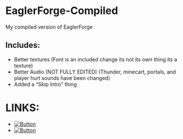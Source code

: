 # EaglerForge-Compiled
My compiled version of EaglerForge

## Includes: 
  - Better textures (Font is an included change its not its own thing its a texture)
  - Better Audio (NOT FULLY EDITED) (Thunder, minecart, portals, and player hurt sounds have been changed)
  - Added a "Skip Intro" thing

# LINKS: 

  - [![Button](https://img.shields.io/badge/Main%20Link-black)](https://rawcdn.githack.com/jeb1399/EaglerForge-Compiled/604afc77ac6f494cfd5f3da57f189a87108ffaf4/index.html)
  - [![Button](https://img.shields.io/badge/Alternative%20Link-black)](https://raw.githack.com/jeb1399/EaglerForge-Compiled/main/index.html)
